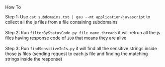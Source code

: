 How To

Step 1: Use `cat subdomains.txt | gau --mt application/javascript` to collect all the js files from a file containing subdomains </br></br>
Step 2: Run `filterByStatusCode.py file_name threads` it will retrun all the js files having response code of `200` that means they are alive </br></br>
Step 3: Run `findSensitiveInJs.py` it will find all the sensitive strings inside those js files (sending request to each js file and finding the matching strings inside the response)
